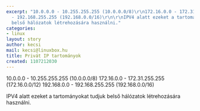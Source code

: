 ```yaml
---
excerpt: "10.0.0.0 - 10.255.255.255 (10.0.0.0/8)\r\n172.16.0.0 - 172.31.255.255 (172.16.0.0/12)\r\n192.168.0.0
  - 192.168.255.255 (192.168.0.0/16)\r\n\r\nIPV4 alatt ezeket a tartományokat tudjuk
  belső hálózatok létrehozására használni."
categories:
- linux
layout: story
author: kecsi
mail: kecsi@linuxbox.hu
title: Privát IP tartományok
created: 1107212030
---
```

10.0.0.0 - 10.255.255.255 (10.0.0.0/8)
172.16.0.0 - 172.31.255.255 (172.16.0.0/12)
192.168.0.0 - 192.168.255.255 (192.168.0.0/16)

IPV4 alatt ezeket a tartományokat tudjuk belső hálózatok létrehozására használni.
